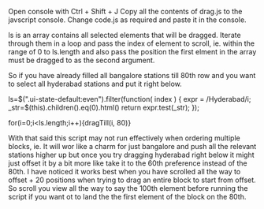 Open console with Ctrl + Shift + J
Copy all the contents of drag.js to the javscript console.
Change code.js as required and paste it in the console.

ls is an array contains all selected elements that will be dragged. Iterate through them in a loop and pass the index of element to scroll, ie. within the range of 0 to ls.length and also pass the position the first elment in the array must be dragged to as the second argument.

So if you have already filled all bangalore stations till 80th row and you want to select all hyderabad stations and put it right below.

ls=$(".ui-state-default:even").filter(function( index ) {
	expr = /Hyderabad/i;
	_str=$(this).children().eq(0).html()
	return expr.test(_str);
});

for(i=0;i<ls.length;i++){dragTill(i, 80)}

With that said this script may not run effectively when ordering multiple blocks, ie. It will wor like a charm for just bangalore and push all the relevant stations higher up but once you try dragging hyderabad right below it might just offset it by a bit more like take it to the 60th preference instead of the 80th. I have noticed it works best when you have scrolled all the way to offset + 20 positions when trying to drag an entire block to start from offset. So scroll you view all the way to say the 100th element before running the script if you want ot to land the the first element of the block on the 80th.
